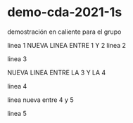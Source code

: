 # demo-cda-2021-1s
demostración en caliente para el grupo

linea 1
NUEVA LINEA ENTRE 1 Y 2 
linea 2

linea 3

NUEVA LINEA ENTRE LA 3 Y LA 4

linea 4

linea nueva entre 4 y 5

linea 5
